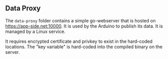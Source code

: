 ## Data Proxy

The `data-proxy` folder contains a simple go-webserver that is hosted on https://app-side.net:10000.
It is used by the Arduino to publish its data. It is managed by a Linux service. 

It requires encrypted certificate and privkey to exist in the hard-coded locations. The "key variable" is hard-coded into the compiled binary on the server.
